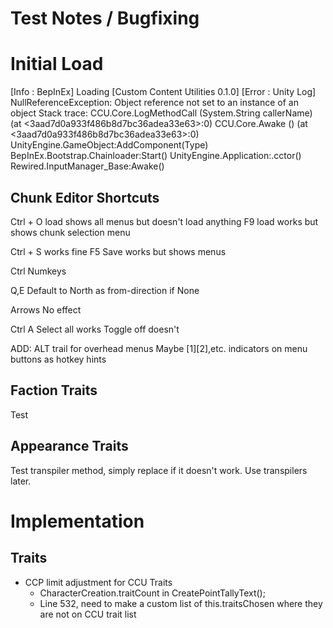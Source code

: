 ﻿# Test Notes / Bugfixing

# Initial Load

[Info   :   BepInEx] Loading [Custom Content Utilities 0.1.0]
[Error  : Unity Log] NullReferenceException: Object reference not set to an instance of an object
Stack trace:
CCU.Core.LogMethodCall (System.String callerName) (at <3aad7d0a933f486b8d7bc36adea33e63>:0)
CCU.Core.Awake () (at <3aad7d0a933f486b8d7bc36adea33e63>:0)
UnityEngine.GameObject:AddComponent(Type)
BepInEx.Bootstrap.Chainloader:Start()
UnityEngine.Application:.cctor()
Rewired.InputManager_Base:Awake()

## Chunk Editor Shortcuts

Ctrl + O load shows all menus but doesn't load anything
F9 load works but shows chunk selection menu

Ctrl + S works fine
F5 Save works but shows menus

Ctrl Numkeys

Q,E 
	Default to North as from-direction if None

Arrows 
	No effect

Ctrl A
	Select all works
	Toggle off doesn't

ADD:
	ALT trail for overhead menus
	Maybe [1][2],etc. indicators on menu buttons as hotkey hints

## Faction Traits

Test

## Appearance Traits

Test transpiler method, simply replace if it doesn't work. Use transpilers later.

# Implementation

## Traits

- CCP limit adjustment for CCU Traits
	- CharacterCreation.traitCount in CreatePointTallyText();
	- Line 532, need to make a custom list of this.traitsChosen where they are not on CCU trait list